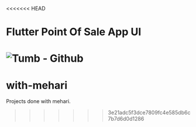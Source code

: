 <<<<<<< HEAD
# Flutter Point Of Sale App UI

![Tumb - Github](https://user-images.githubusercontent.com/37796466/198330351-c51faaca-e14d-415d-971c-cd1f4d081a2e.png)
=======
# with-mehari
Projects done with mehari.
>>>>>>> 3e21adc5f3dce7809fc4e585db6c7b7d6d0d1286
